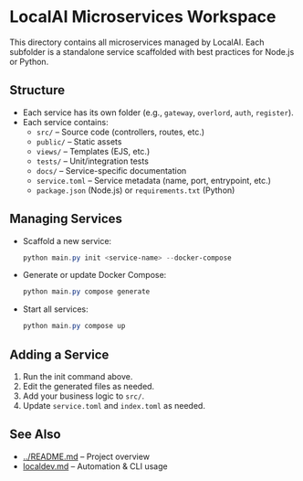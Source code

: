 # LocalAI Microservices Workspace

This directory contains all microservices managed by LocalAI. Each subfolder is a standalone service scaffolded with best practices for Node.js or Python.

## Structure

- Each service has its own folder (e.g., `gateway`, `overlord`, `auth`, `register`).
- Each service contains:
  - `src/` – Source code (controllers, routes, etc.)
  - `public/` – Static assets
  - `views/` – Templates (EJS, etc.)
  - `tests/` – Unit/integration tests
  - `docs/` – Service-specific documentation
  - `service.toml` – Service metadata (name, port, entrypoint, etc.)
  - `package.json` (Node.js) or `requirements.txt` (Python)

## Managing Services

- Scaffold a new service:
  ```powershell
  python main.py init <service-name> --docker-compose
  ```
- Generate or update Docker Compose:
  ```powershell
  python main.py compose generate
  ```
- Start all services:
  ```powershell
  python main.py compose up
  ```

## Adding a Service

1. Run the init command above.
2. Edit the generated files as needed.
3. Add your business logic to `src/`.
4. Update `service.toml` and `index.toml` as needed.

## See Also

- [../README.md](../README.md) – Project overview
- [localdev.md](../localdev.md) – Automation & CLI usage
